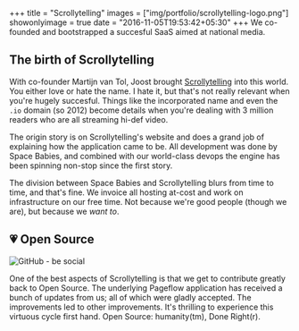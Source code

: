 +++
title = "Scrollytelling"
images = ["img/portfolio/scrollytelling-logo.png"]
showonlyimage = true
date = "2016-11-05T19:53:42+05:30"
+++
We co-founded and bootstrapped a succesful SaaS aimed at national media.
<!--more-->

## The birth of Scrollytelling
With co-founder Martijn van Tol, Joost brought [Scrollytelling](https://www.scrollytelling.io) into this world. You either love or hate the name. I hate it, but that's not really relevant when you're hugely succesful. Things like the incorporated name and even the `.io` domain (so 2012) become details when you're dealing with 3 million readers who are all streaming hi-def video.

The origin story is on Scrollytelling's website and does a grand job of explaining how the application came to be. All development was done by Space Babies, and combined with our world-class devops the engine has been spinning non-stop since the first story.

The division between Space Babies and Scrollytelling blurs from time to time, and that's fine. We invoice all hosting at-cost and work on infrastructure on our free time. Not because we're good people (though we are), but because we _want to_.

## 💗 Open Source

<img src="/img/portfolio/be-social.gif" class="img-responsive" alt="GitHub - be social">

One of the best aspects of Scrollytelling is that we get to contribute greatly back to Open Source. The underlying Pageflow application has received a bunch of updates from us; all of which were gladly accepted. The improvements led to other improvements. It's thrilling to experience this virtuous cycle first hand. Open Source: humanity(tm), Done Right(r).
